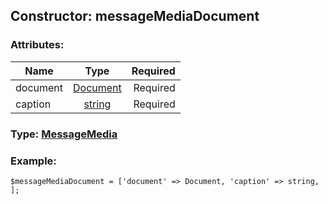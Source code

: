 ## Constructor: messageMediaDocument  

### Attributes:

| Name     |    Type       | Required |
|----------|:-------------:|---------:|
|document|[Document](../types/Document.md) | Required|
|caption|[string](../types/string.md) | Required|


### Type: [MessageMedia](../types/MessageMedia.md)

### Example:


```
$messageMediaDocument = ['document' => Document, 'caption' => string, ];
```